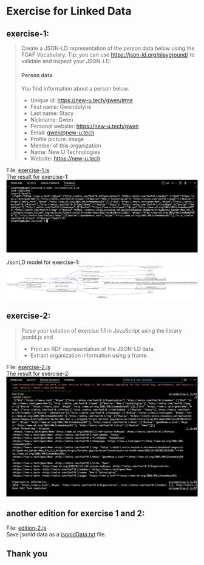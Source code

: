 # Exercise for Linked Data

## exercise-1:

> Create a JSON-LD representation of the person data below using the FOAF Vocabulary.
> Tip: you can use https://json-ld.org/playground/ to validate and inspect your JSON-LD.
> #### Person data
> You find information about a person below.
> * Unique id: https://new-u.tech/gwen/#me
> * First name: Gwendolyne
> * Last name: Stacy
> * Nickname: Gwen
> * Personal website: https://new-u.tech/gwen
> * Email: gwen@new-u.tech
> * Profile picture: image
> * Member of this organization
> * Name: New U Technologies
> * Website: https://new-u.tech


File: [exercise-1.js](./src/exercise-1.js)  
The result for exercise-1:
![console result](./img/result1.png)

JsonLD model for exercise-1:
![Jsonld model](./img/rdf-grapher.png)

## exercise-2:
>Parse your solution of exercise 1.1 in JavaScript using the library jsonld.js and
> * Print an RDF representation of the JSON-LD data.
> * Extract organization information using a frame.

File: [exercise-2.js](./src/exercise-2.js)  
The result for exercise-2:
![console result](./img/result2.png)

## another edition for exercise 1 and 2:

File: [edition-2.js](./src/edition-2.js)    
Save jsonld data as a [jsonldData.txt](./data/jsonldData.txt) file.

## Thank you